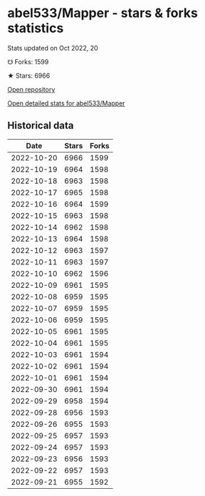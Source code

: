 # abel533/Mapper - stars & forks statistics

Stats updated on Oct 2022, 20

☋ Forks: 1599

★ Stars: 6966

[Open repository](https://github.com/abel533/Mapper)

[Open detailed stats for abel533/Mapper](https://reviewgithub.com/rep/abel533/Mapper)

## Historical data
| Date | Stars | Forks |
|------|-------|-------|
| 2022-10-20 | 6966 | 1599 | 
| 2022-10-19 | 6964 | 1598 | 
| 2022-10-18 | 6963 | 1598 | 
| 2022-10-17 | 6965 | 1598 | 
| 2022-10-16 | 6964 | 1599 | 
| 2022-10-15 | 6963 | 1598 | 
| 2022-10-14 | 6962 | 1598 | 
| 2022-10-13 | 6964 | 1598 | 
| 2022-10-12 | 6963 | 1597 | 
| 2022-10-11 | 6963 | 1597 | 
| 2022-10-10 | 6962 | 1596 | 
| 2022-10-09 | 6961 | 1595 | 
| 2022-10-08 | 6959 | 1595 | 
| 2022-10-07 | 6959 | 1595 | 
| 2022-10-06 | 6959 | 1595 | 
| 2022-10-05 | 6961 | 1595 | 
| 2022-10-04 | 6961 | 1595 | 
| 2022-10-03 | 6961 | 1594 | 
| 2022-10-02 | 6961 | 1594 | 
| 2022-10-01 | 6961 | 1594 | 
| 2022-09-30 | 6961 | 1594 | 
| 2022-09-29 | 6958 | 1594 | 
| 2022-09-28 | 6956 | 1593 | 
| 2022-09-26 | 6955 | 1593 | 
| 2022-09-25 | 6957 | 1593 | 
| 2022-09-24 | 6957 | 1593 | 
| 2022-09-23 | 6956 | 1593 | 
| 2022-09-22 | 6957 | 1593 | 
| 2022-09-21 | 6955 | 1592 | 


